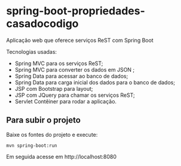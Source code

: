 # spring-boot-propriedades-casadocodigo

Aplicação web que oferece serviços ReST com Spring Boot

Tecnologias usadas:

* Spring MVC para os serviços ReST; 
* Spring MVC para converter os dados em JSON ;
* Spring Data para acessar ao banco de dados;
* Spring Data para carga inicial dos dados para o banco de dados;
* JSP com Bootstrap para layout;
* JSP com JQuery para chamar os serviços ReST;
* Servlet Contêiner para rodar a aplicação.

## Para subir o projeto

Baixe os fontes do projeto e execute:

```
mvn spring-boot:run
```


Em seguida acesse em http://localhost:8080
